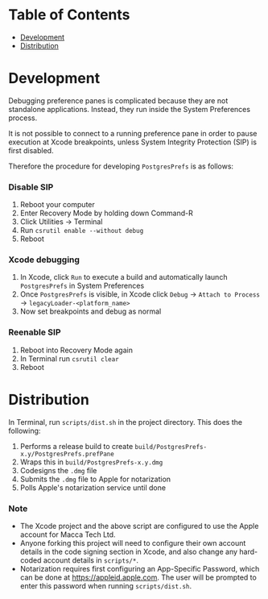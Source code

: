 # Table of Contents

* [Development](#development)
* [Distribution](#distribution)

# Development

Debugging preference panes is complicated because they are not standalone applications. Instead, they run inside the System Preferences process.

It is not possible to connect to a running preference pane in order to pause execution at Xcode breakpoints, unless System Integrity Protection (SIP) is first disabled.

Therefore the procedure for developing ```PostgresPrefs``` is as follows:

### Disable SIP

1. Reboot your computer
2. Enter Recovery Mode by holding down Command-R
3. Click Utilities -> Terminal
4. Run ```csrutil enable --without debug```
5. Reboot

### Xcode debugging

1. In Xcode, click ```Run``` to execute a build and automatically launch ```PostgresPrefs``` in System Preferences
2. Once ```PostgresPrefs``` is visible, in Xcode click ```Debug``` -> ```Attach to Process``` -> ```legacyLoader-<platform_name>```
3. Now set breakpoints and debug as normal

### Reenable SIP

1. Reboot into Recovery Mode again
2. In Terminal run ```csrutil clear```
3. Reboot

# Distribution

In Terminal, run ```scripts/dist.sh``` in the project directory. This does the following:

1. Performs a release build to create ```build/PostgresPrefs-x.y/PostgresPrefs.prefPane```
2. Wraps this in ```build/PostgresPrefs-x.y.dmg```
3. Codesigns the ```.dmg``` file
4. Submits the ```.dmg``` file to Apple for notarization
5. Polls Apple's notarization service until done

### Note

- The Xcode project and the above script are configured to use the Apple account for Macca Tech Ltd.
- Anyone forking this project will need to configure their own account details in the code signing section in Xcode, and also change any hard-coded account details in ```scripts/*```.
- Notarization requires first configuring an App-Specific Password, which can be done at https://appleid.apple.com. The user will be prompted to enter this password when running ```scripts/dist.sh```.

